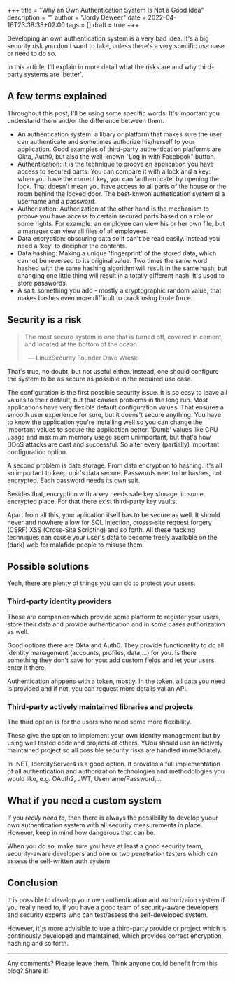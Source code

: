 +++
title = "Why an Own Authentication System Is Not a Good Idea"
description = ""
author = "Jordy Deweer"
date = 2022-04-16T23:38:33+02:00
tags = []
draft = true
+++

Developing an own authentication system is a very bad idea. It's a big security risk you don't want to take, unless there's a very specific use case or need to do so.

In this article, I'll explain in more detail what the risks are and why third-party systems are 'better'.

## A few terms explained

Throughout this post, I'll be using some specific words. It's important you understand them and/or the difference between them.

* An authentication system: a libary or platform that makes sure the user can authenticate and sometimes authorize his/herself to your application. Good examples of third-party authentication platforms are Okta, Auth0, but also the well-known "Log in with Facebook" button.
* Authentication: It is the technique to proove an application you have access to secured parts. You can compare it with a lock and a key: when you have the correct key, you can 'authenticate' by opening the lock. That doesn't mean you have access to all parts of the house or the room behind the locked door. The best-knwon authetication system si a username and a password.
* Authorization: Authorization at the other hand is the mechanism to proove you have access to certain secured parts based on a role or some rights. For example: an employee can view his or her own file, but a manager can view all files of all employees.
* Data encryption: obscuring data so it can't be read easily. Instead you need a 'key' to decipher the contents.
* Data hashing: Making a unique 'fingerprint' of the stored data, which cannot be reversed to its original value. Two times the same word hashed with the same hashing algorithm will result in the same hash, but changing one little thing will result in a totally different hash. It's used to store passwords.
* A salt: something you add - mostly a cryptographic random value, that makes hashes even more difficult to crack using brute force.

## Security is a risk

> The most secure system is one that is turned off, covered in cement, and located at the bottom of the ocean
>
> &nbsp;&nbsp;&mdash; LinuxSecurity Founder Dave Wreski

That's true, no doubt, but not useful either. Instead, one should configure the system to be as secure as possible in the required use case.

The configuration is the first possible security issue. It is so easy to leave all values to their default, but that causes problems in the long run. Most applications have very flexible default configuration values. That ensures a smooth user experience for sure, but it doens't secure anything. You have to know the application you're installing well so you can change the important values to secure the application better. 'Dumb' values like CPU usage and maximum memory usage seem unimportant, but that's how DDoS attacks are cast and successful. So alter every (partially) important configuration option.

A second problem is data storage. From data encryption to hashing. It's all so important to keep upir's data secure. Passwords neet to be hashes, not encrypted. Each password needs its own salt.

Besides that, encryption with a key needs safe key storage, in some encrypted place. For that there exist third-party key vaults.

Apart from all this, your aplication itself has to be secure as well. It should never and nowhere allow for SQL Injection, crosss-site request forgery (CSRF) XSS (Cross-Site Scripting) and so forth. All these hacking techniques can cause your user's data to become freely available on the (dark) web for malafide people to misuse them.

## Possible solutions

Yeah, there are plenty of things you can do to protect your users.

### Third-party identity providers

These are companies which provide some platform to register your users, store their data and provide authentication and in some cases authorization as well.

Good options there are Okta and Auth0.  They provide functionality to do all identity management (accounts, profiles, data,...) for you. Is there something they don't save for you: add custom fields and let your users enter it there.

Authentication ahppens with a token, mostly. In the token, all data you need is provided and if not, you can request more details vai an API.

### Third-party actively maintained libraries and projects

The third option is for the users who need some more flexibility.

These give the option to implement your own identity management but by using well tested code and projects of others. YUou should use an actively maintained project so all possible security risks are handled imme3diately.

In .NET, IdentityServer4 is a good option. It provides a full implementation of all authentication and authorization technologies and methodologies you would like, e.g. OAuth2, JWT, Username/Password,...

## What if you need a custom system

If you _really need to_, then there is always the possibility to develop yuour own authentication system with all security measurements in place. However, keep in mind how dangerous that can be.

When you do so, make sure you have at least a good security team, security-aware developers and one or two penetration testers which can assess the self-written auth system.

## Conclusion

It is possible to develop your own authentication and authorizaion system if you really need to, if you have a good team of security-aware developers and security experts who can test/assess the self-developed system.

However, it';s more advisible to use a third-party provide or project which is continously developed and maintained, which provides correct encryption, hashing and so forth.

<hr />

Any comments? Please leave them. Think anyone could benefit from this blog? Share it!